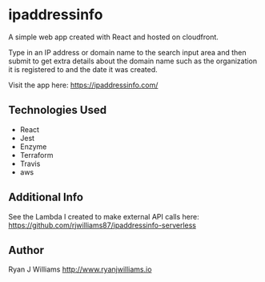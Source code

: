 # ipaddressinfo

A simple web app created with React and hosted on cloudfront.

Type in an IP address or domain name to the search input area and then submit to get extra details about the domain name such as the organization it is registered to and the date it was created.

Visit the app here: https://ipaddressinfo.com/

## Technologies Used

- React
- Jest
- Enzyme
- Terraform
- Travis
- aws

## Additional Info

See the Lambda I created to make external API calls here: https://github.com/rjwilliams87/ipaddressinfo-serverless

## Author

Ryan J Williams
http://www.ryanjwilliams.io
